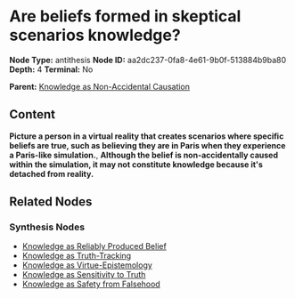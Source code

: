 # Are beliefs formed in skeptical scenarios knowledge?

**Node Type:** antithesis
**Node ID:** aa2dc237-0fa8-4e61-9b0f-513884b9ba80
**Depth:** 4
**Terminal:** No

**Parent:** [Knowledge as Non-Accidental Causation](knowledge-as-non-accidental-causation-synthesis-e038905b-1835-4397-8a81-d684680e0225.md)

## Content

**Picture a person in a virtual reality that creates scenarios where specific beliefs are true, such as believing they are in Paris when they experience a Paris-like simulation.**, **Although the belief is non-accidentally caused within the simulation, it may not constitute knowledge because it's detached from reality.**

## Related Nodes

### Synthesis Nodes

- [Knowledge as Reliably Produced Belief](knowledge-as-reliably-produced-belief-synthesis-00ae3a7f-156f-4438-86da-9d834b8e3937.md)
- [Knowledge as Truth-Tracking](knowledge-as-truth-tracking-synthesis-d46df62f-fb58-4dbf-8d46-40d822d20b66.md)
- [Knowledge as Virtue-Epistemology](knowledge-as-virtue-epistemology-synthesis-dbd805f2-76ca-449c-81be-0a2fb74cd143.md)
- [Knowledge as Sensitivity to Truth](knowledge-as-sensitivity-to-truth-synthesis-a2ab7186-1676-439f-b9f8-240aeccc8cdd.md)
- [Knowledge as Safety from Falsehood](knowledge-as-safety-from-falsehood-synthesis-f04e4937-e226-4f39-95c8-37da62ad0da7.md)
